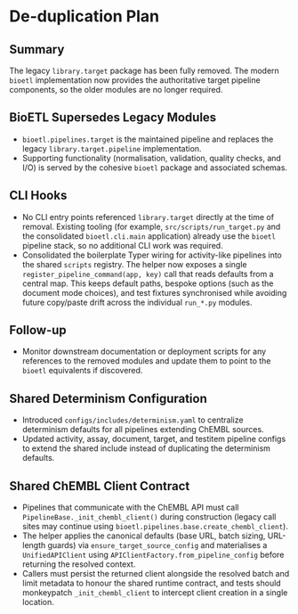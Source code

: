 # De-duplication Plan

## Summary

The legacy `library.target` package has been fully removed. The modern
`bioetl` implementation now provides the authoritative target pipeline
components, so the older modules are no longer required.

## BioETL Supersedes Legacy Modules

- `bioetl.pipelines.target` is the maintained pipeline and replaces the
  legacy `library.target.pipeline` implementation.
- Supporting functionality (normalisation, validation, quality checks, and I/O)
  is served by the cohesive `bioetl` package and associated schemas.

## CLI Hooks

- No CLI entry points referenced `library.target` directly at the time of
  removal. Existing tooling (for example, `src/scripts/run_target.py` and the
  consolidated `bioetl.cli.main` application) already use the `bioetl` pipeline
  stack, so no additional CLI work was required.
- Consolidated the boilerplate Typer wiring for activity-like pipelines into
  the shared `scripts` registry. The helper now exposes a single
  `register_pipeline_command(app, key)` call that reads defaults from a central
  map. This keeps default paths, bespoke options (such as the document mode
  choices), and test fixtures synchronised while avoiding future copy/paste
  drift across the individual `run_*.py` modules.

## Follow-up

- Monitor downstream documentation or deployment scripts for any references to
  the removed modules and update them to point to the `bioetl` equivalents if
  discovered.

## Shared Determinism Configuration

- Introduced `configs/includes/determinism.yaml` to centralize determinism
  defaults for all pipelines extending ChEMBL sources.
- Updated activity, assay, document, target, and testitem pipeline configs to
  extend the shared include instead of duplicating the determinism defaults.

## Shared ChEMBL Client Contract

- Pipelines that communicate with the ChEMBL API must call
  `PipelineBase._init_chembl_client()` during construction (legacy call sites
  may continue using `bioetl.pipelines.base.create_chembl_client`).
- The helper applies the canonical defaults (base URL, batch sizing,
  URL-length guards) via `ensure_target_source_config` and materialises a
  `UnifiedAPIClient` using `APIClientFactory.from_pipeline_config` before
  returning the resolved context.
- Callers must persist the returned client alongside the resolved batch and
  limit metadata to honour the shared runtime contract, and tests should
  monkeypatch `_init_chembl_client` to intercept client creation in a single
  location.
